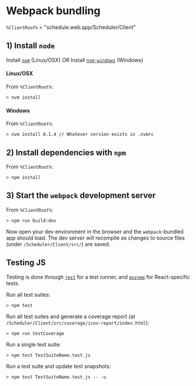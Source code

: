 # Webpack bundling

`%ClientRoot%` = "schedule.web.app/Scheduler/Client"

## 1) Install `node`
Install [`nvm`](https://github.com/creationix/nvm) (Linux/OSX) *OR*
Install [`nvm-windows`](https://github.com/coreybutler/nvm-windows) (Windows)

#### Linux/OSX
From `%ClientRoot%`:
```
> nvm install
```

#### Windows
From `%ClientRoot%`:
```
> nvm install 8.1.4 // Whatever version exists in .nvmrc
```

## 2) Install dependencies with `npm`
From `%ClientRoot%`:
```
> npm install
```

## 3) Start the `webpack` development server
From `%ClientRoot%`:
```
> npm run build:dev
```

Now open your dev environment in the browser and the `webpack`-bundled app should load. The dev server will recompile as changes to source files (under `/Scheduler/Client/src/`) are saved.

## Testing JS

Testing is done through [`jest`](https://facebook.github.io/jest/) for a test runner, and [`enzyme`](https://github.com/airbnb/enzyme) for React-specific tests.

Run all test suites:
```
> npm test
```
Run all test suites and generate a coverage report (at `/Scheduler/Client/src/coverage/icov-report/index.html`):
```
> npm run testCoverage
```
Run a single test suite:
```
> npm test TestSuiteName.test.js
```
Run a test suite and update test snapshots:
```
> npm test TestSuiteName.test.js -- -u
```

